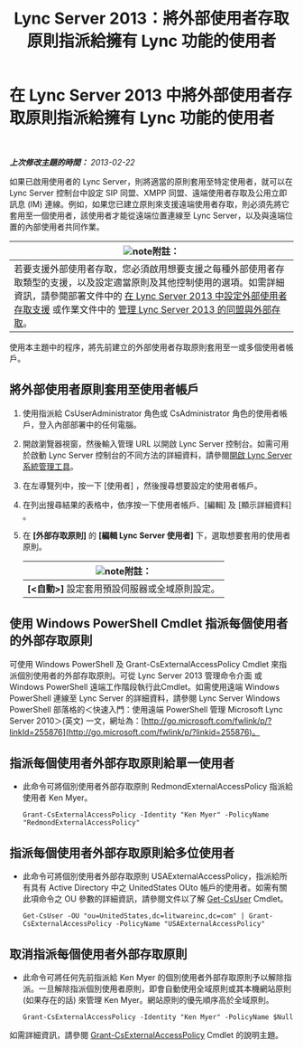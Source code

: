 ﻿---
title: Lync Server 2013：將外部使用者存取原則指派給擁有 Lync 功能的使用者
TOCTitle: 將外部使用者存取原則指派給擁有 Lync 功能的使用者
ms:assetid: 736fcaad-9f95-4896-b767-e199d86a00a4
ms:mtpsurl: https://technet.microsoft.com/zh-tw/library/Gg398551(v=OCS.15)
ms:contentKeyID: 49291313
ms.date: 08/10/2015
mtps_version: v=OCS.15
ms.translationtype: HT
---

# 在 Lync Server 2013 中將外部使用者存取原則指派給擁有 Lync 功能的使用者

 

_**上次修改主題的時間：** 2013-02-22_

如果已啟用使用者的 Lync Server，則將適當的原則套用至特定使用者，就可以在 Lync Server 控制台中設定 SIP 同盟、XMPP 同盟、遠端使用者存取及公用立即訊息 (IM) 連線。例如，如果您已建立原則來支援遠端使用者存取，則必須先將它套用至一個使用者，該使用者才能從遠端位置連線至 Lync Server，以及與遠端位置的內部使用者共同作業。

<table>
<thead>
<tr class="header">
<th><img src="images/Gg398811.note(OCS.15).gif" title="note" alt="note" />附註：</th>
</tr>
</thead>
<tbody>
<tr class="odd">
<td>若要支援外部使用者存取，您必須啟用想要支援之每種外部使用者存取類型的支援，以及設定適當原則及其他控制使用的選項。如需詳細資訊，請參閱部署文件中的 <a href="lync-server-2013-configuring-support-for-external-user-access.md">在 Lync Server 2013 中設定外部使用者存取支援</a> 或作業文件中的 <a href="lync-server-2013-managing-federation-and-external-access-to-lync-server-2013.md">管理 Lync Server 2013 的同盟與外部存取</a>。</td>
</tr>
</tbody>
</table>


使用本主題中的程序，將先前建立的外部使用者存取原則套用至一或多個使用者帳戶。

## 將外部使用者原則套用至使用者帳戶

1.  使用指派給 CsUserAdministrator 角色或 CsAdministrator 角色的使用者帳戶，登入內部部署中的任何電腦。

2.  開啟瀏覽器視窗，然後輸入管理 URL 以開啟 Lync Server 控制台。如需可用於啟動 Lync Server 控制台的不同方法的詳細資料，請參閱[開啟 Lync Server 系統管理工具](lync-server-2013-open-lync-server-administrative-tools.md)。

3.  在左導覽列中，按一下 \[使用者\] ，然後搜尋想要設定的使用者帳戶。

4.  在列出搜尋結果的表格中，依序按一下使用者帳戶、\[編輯\] 及 \[顯示詳細資料\] 。

5.  在 **\[外部存取原則\]** 的 **\[編輯 Lync Server 使用者\]** 下，選取想要套用的使用者原則。
    
    <table>
    <thead>
    <tr class="header">
    <th><img src="images/Gg398811.note(OCS.15).gif" title="note" alt="note" />附註：</th>
    </tr>
    </thead>
    <tbody>
    <tr class="odd">
    <td><strong>[&lt;自動&gt;]</strong> 設定套用預設伺服器或全域原則設定。</td>
    </tr>
    </tbody>
    </table>


## 使用 Windows PowerShell Cmdlet 指派每個使用者的外部存取原則

可使用 Windows PowerShell 及 Grant-CsExternalAccessPolicy Cmdlet 來指派個別使用者的外部存取原則。可從 Lync Server 2013 管理命令介面 或 Windows PowerShell 遠端工作階段執行此Cmdlet。如需使用遠端 Windows PowerShell 連線至 Lync Server 的詳細資料，請參閱 Lync Server Windows PowerShell 部落格的＜快速入門：使用遠端 PowerShell 管理 Microsoft Lync Server 2010＞(英文) 一文，網址為：[http://go.microsoft.com/fwlink/p/?linkId=255876](http://go.microsoft.com/fwlink/p/?linkid=255876)。

## 指派每個使用者外部存取原則給單一使用者

  - 此命令可將個別使用者外部存取原則 RedmondExternalAccessPolicy 指派給使用者 Ken Myer。
    
        Grant-CsExternalAccessPolicy -Identity "Ken Myer" -PolicyName "RedmondExternalAccessPolicy"

## 指派每個使用者外部存取原則給多位使用者

  - 此命令可將個別使用者外部存取原則 USAExternalAccessPolicy，指派給所有具有 Active Directory 中之 UnitedStates OUto 帳戶的使用者。如需有關此項命令之 OU 參數的詳細資訊，請參閱文件以了解 [Get-CsUser](https://docs.microsoft.com/en-us/powershell/module/skype/Get-CsUser) Cmdlet。
    
        Get-CsUser -OU "ou=UnitedStates,dc=litwareinc,dc=com" | Grant-CsExternalAccessPolicy -PolicyName "USAExternalAccessPolicy"

## 取消指派每個使用者外部存取原則

  - 此命令可將任何先前指派給 Ken Myer 的個別使用者外部存取原則予以解除指派。一旦解除指派個別使用者原則，即會自動使用全域原則或其本機網站原則 (如果存在的話) 來管理 Ken Myer。網站原則的優先順序高於全域原則。
    
        Grant-CsExternalAccessPolicy -Identity "Ken Myer" -PolicyName $Null

如需詳細資訊，請參閱 [Grant-CsExternalAccessPolicy](https://docs.microsoft.com/en-us/powershell/module/skype/Grant-CsExternalAccessPolicy) Cmdlet 的說明主題。

